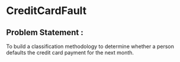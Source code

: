 # CreditCardFault
## Problem Statement :
To build a classification methodology to determine whether a person defaults the credit card payment for the next month. 

